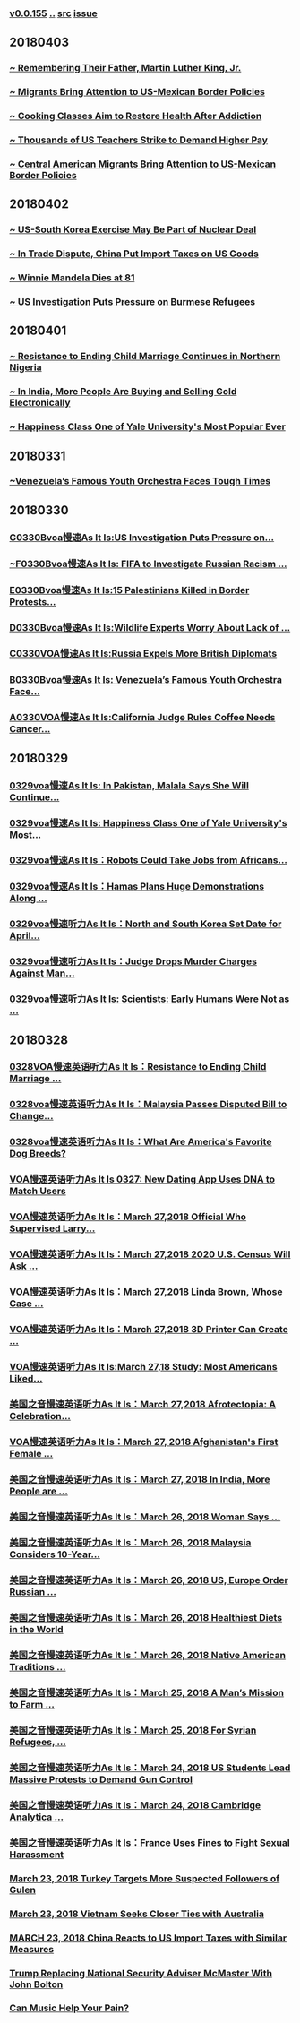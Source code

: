 ### [v0.0.155](https://github.com/littleflute/english/edit/master/voa/AS%20IT%20IS/readme.md) [..](..) [src](https://learningenglish.voanews.com/z/3521) [issue](https://github.com/littleflute/english/issues/46)

## 20180403
### [~ Remembering Their Father, Martin Luther King, Jr.](https://mp.weixin.qq.com/s?__biz=MzIxMTUzOTUzOA==&mid=2247485649&idx=3&sn=a21906e2d61533e38ef91febafd39e3e&chksm=97528beca02502fa3f8476e352808e09ad77b2ba882ab09ee858d3e23b29ca350520f0b9eccb#rd)
### [~ Migrants Bring Attention to US-Mexican Border Policies](https://mp.weixin.qq.com/s?__biz=MzIxMTUzOTUzOA==&mid=2247485649&idx=1&sn=9eabee67d192c5f28c9dd56c494c7444&chksm=97528beca02502faff6cd69a7c2fdd2997517ac2e94d0c46d217e8888c01bdbfb568c2778aab#rd)
### [~ Cooking Classes Aim to Restore Health After Addiction](https://mp.weixin.qq.com/s?__biz=MzIxMTUzOTUzOA==&mid=2247485607&idx=5&sn=6c9b5430d187928caf33a91cf1de9e13&chksm=97528b9aa025028c2aa23a68798a19524ad357e3a02b217f8c5e7812a7e07a1fa86568a92703#rd)
### [~ Thousands of US Teachers Strike to Demand Higher Pay](https://mp.weixin.qq.com/s?__biz=MzIxMTUzOTUzOA==&mid=2247485607&idx=6&sn=3faa812a86365bbcd7b9de18cd391d03&chksm=97528b9aa025028c41ea01b9538096225914ef1afb3712a567303cdeb3983e5b231f62ebdba4#rd)
### [~ Central American Migrants Bring Attention to US-Mexican Border Policies](https://mp.weixin.qq.com/s?__biz=MzIxMTUzOTUzOA==&mid=2247485607&idx=7&sn=c3c121396d96e2a4ceae626f87d8acf7&chksm=97528b9aa025028ca892febf031e636f5f4ae17f5eaccd60e47b2a164455859320931f72d7b4#rd)

## 20180402
### [~ US-South Korea Exercise May Be Part of Nuclear Deal](https://mp.weixin.qq.com/s?__biz=MzIxMTUzOTUzOA==&mid=2247485607&idx=1&sn=4a02513b32b72808cbb05d684b631ba1&chksm=97528b9aa025028cfbe98a7b2654b6cf262c4863032458d3ae45319459a932ee0587ef8858f8#rd)
### [~ In Trade Dispute, China Put Import Taxes on US Goods](https://mp.weixin.qq.com/s?__biz=MzIxMTUzOTUzOA==&mid=2247485576&idx=8&sn=99109acfca0b9c9afa43406245fc954c&chksm=97528bb5a02502a3dd557640ce29bdd1bb6cf8bc5db4529f071539e65c0fea896e0109303f64#rd)
### [~ Winnie Mandela Dies at 81](https://mp.weixin.qq.com/s?__biz=MzIxMTUzOTUzOA==&mid=2247485576&idx=7&sn=ec59cb6ea755864d0687858711a394c6&chksm=97528bb5a02502a3be0183b5c61dbb65704345e8725b3f29625a99c85b0846a60fa8309e6260#rd)
### [~ US Investigation Puts Pressure on Burmese Refugees](https://mp.weixin.qq.com/s?__biz=MzIxMTUzOTUzOA==&mid=2247485576&idx=2&sn=ca4853c263163a86ab4b6fdee0640782&chksm=97528bb5a02502a3b88f95c1f5a2a3aab2599268a1dec9ae4ac18559159dff812c9c6725275d#rd)

## 20180401
### [~ Resistance to Ending Child Marriage Continues in Northern Nigeria](https://mp.weixin.qq.com/s?__biz=MzIxMTUzOTUzOA==&mid=2247485576&idx=5&sn=99b144a16d121a8c061b6faeae3f9ef6&chksm=97528bb5a02502a355eb8d935773395be3b5bb34e8e37f1b0778feed7ff7a10dc052b9da99b9#rd)
### [~ In India, More People Are Buying and Selling Gold Electronically](https://mp.weixin.qq.com/s?__biz=MzIxMTUzOTUzOA==&mid=2247485576&idx=4&sn=585f41d8b52d093eb5fcf70242b1c740&chksm=97528bb5a02502a343d78b6479b7a9a83a5d4789c2457d4872390213dacfe4e5a6415186e045#rd)
### [~ Happiness Class One of Yale University's Most Popular Ever](https://mp.weixin.qq.com/s?__biz=MzIxMTUzOTUzOA==&mid=2247485576&idx=3&sn=5f7c8e2f597e4ee2305e6aaf8cb0d7fa&chksm=97528bb5a02502a35fe23cec2b136bf68f48c6f96df3ab5cc58a8c1aba779391e0510c5b8599#rd)

## 20180331
### [~Venezuela’s Famous Youth Orchestra Faces Tough Times](https://mp.weixin.qq.com/s?__biz=MzIxMTUzOTUzOA==&mid=2247485532&idx=4&sn=eb7c1c70126826d456083cba4babff5f&chksm=97528b61a0250277c0aac923ad76fbdcddd6283127106065641547b0c84bbba1eb264249af23##)
## 20180330
### [G0330Bvoa慢速As It Is:US Investigation Puts Pressure on...](https://mp.weixin.qq.com/s?__biz=MzIxMTUzOTUzOA==&mid=100001152&idx=2&sn=f29c67f360d6ae5b1c26777d155231f4&chksm=175286bd20250fab67760cbdd8be8522ca1f16cd8fd38d3520d2b7de814b436682ba614f29b6&mpshare=1&scene=24&srcid=0401xWQs5QpVhisWaPeXHvay##)
### [~F0330Bvoa慢速As It Is: FIFA to Investigate Russian Racism ...](https://mp.weixin.qq.com/s?__biz=MzIxMTUzOTUzOA==&mid=2247485500&idx=1&sn=37d27865ed9eb53440445137d6ee3e67&chksm=97528b01a0250217aeb3bbfd480ff712a6e14a4df99b21e23a07459854e10f4738bee78e2c33#rd)
### [E0330Bvoa慢速As It Is:15 Palestinians Killed in Border Protests...](https://mp.weixin.qq.com/s?__biz=MzIxMTUzOTUzOA==&mid=100000016&idx=8&sn=d8ac336d7c380be85ed9d5820d1fdfea&chksm=1752822d20250b3b5e662e1427807877ac639a1d5fa56210e0ebf0abe8686e9bf5fb50509eb5&mpshare=1&scene=24&srcid=0401xbVTXRbiszS22cbgFiDX#rd)
### [D0330Bvoa慢速As It Is:Wildlife Experts Worry About Lack of ...](https://mp.weixin.qq.com/s?__biz=MzIxMTUzOTUzOA==&mid=100000016&idx=7&sn=f0f44680e1dd4494290d00a78637b8fa&chksm=1752822d20250b3b1a14afa78ad9baa1815837850f5c4d43b5e2b620bc7680934a8e7b22410c&mpshare=1&scene=24&srcid=0401q7NhKTAWyuVmTSEsWFwH#rd)
### [C0330VOA慢速As It Is:Russia Expels More British Diplomats](https://mp.weixin.qq.com/s?__biz=MzIxMTUzOTUzOA==&mid=100000016&idx=6&sn=a97584464f998c52b4f7a67bedeb2840&chksm=1752822d20250b3b47991eaae2bea3abde1d183031e231aab64c60ddfb505a999c7d61bc9cac&mpshare=1&scene=24&srcid=0401J5EDyCeb6p060Cxmltfk#rd)
### [B0330Bvoa慢速As It Is: Venezuela’s Famous Youth Orchestra Face...](https://mp.weixin.qq.com/s?__biz=MzIxMTUzOTUzOA==&mid=100000016&idx=5&sn=d43ef569ae35a3dec7ddd8e9a710317f&chksm=1752822d20250b3b7ea0ef5ae9e8ab4a1ae06b9d6e3f0487f6378805ced276a1c3a28d2aa08b&mpshare=1&scene=24&srcid=0401h1DQKIUgwZpDmKBMQdsN#rd)
### [A0330VOA慢速As It Is:California Judge Rules Coffee Needs Cancer...](https://mp.weixin.qq.com/s?__biz=MzIxMTUzOTUzOA==&mid=2247485446&idx=6&sn=0f3b508a28245427441cd372e3acbf19&chksm=97528b3ba025022d0caacba045041090d2895f702430b7049d078383be53d8a9b670b517b31a#rd)
## 20180329
### [0329voa慢速As It Is: In Pakistan, Malala Says She Will Continue...](https://mp.weixin.qq.com/s?__biz=MzIxMTUzOTUzOA==&mid=100000016&idx=3&sn=d4e2a6d2a38296be752e199551b5bd60&chksm=1752822d20250b3b89b88d5330557c31042df4a7f329c11649aac15d5129bdf4c0dc891e734d&mpshare=1&scene=24&srcid=0330HBjPAIdeqMLLDF7zc1Dn#rd)
### [0329voa慢速As It Is: Happiness Class One of Yale University's Most...](https://mp.weixin.qq.com/s?__biz=MzIxMTUzOTUzOA==&mid=100000016&idx=2&sn=9faebf6e1263db33f281393d6e8e54ea&chksm=1752822d20250b3b2f893c0d150f3073a2fc3089fd1971a41bdb6b12b635f95b04977dcf929a&mpshare=1&scene=24&srcid=0330kLT66PmmWil7bruftpb1#rd)
### [0329voa慢速As It Is：Robots Could Take Jobs from Africans...](https://mp.weixin.qq.com/s?__biz=MzIxMTUzOTUzOA==&mid=100000016&idx=1&sn=c40879f80a4418463df478e271de5031&chksm=1752822d20250b3bb7da679207cbf8999b54a8ce122e009d6245e6f1d86773842e0cd959e5c4&mpshare=1&scene=24&srcid=0330XPN70qbcitHhYNVDA7jG#rd)
### [0329voa慢速As It Is：Hamas Plans Huge Demonstrations Along ...](https://mp.weixin.qq.com/s?__biz=MzIxMTUzOTUzOA==&mid=100000013&idx=8&sn=64491271212105201fbe1cb90fcfe6eb&chksm=1752823020250b26a140b6ecbc3e21756746777a3be74d9ea2866b2358524b23a4d55d2569d3&mpshare=1&scene=24&srcid=0330poqJF4mYersqusXpGyxZ#rd)
### [0329voa慢速听力As It Is：North and South Korea Set Date for April...](https://mp.weixin.qq.com/s?__biz=MzIxMTUzOTUzOA==&mid=100000013&idx=7&sn=195246113827f79daee9ada90b3272a0&chksm=1752823020250b264d67a396ad7e95381cd4f2e4f6ae3b6756273b27ea9f298489f3af351fb2&mpshare=1&scene=24&srcid=0330Gk6dxwbFIPht7zicOm02#rd)
### [0329voa慢速听力As It Is：Judge Drops Murder Charges Against Man...](https://mp.weixin.qq.com/s?__biz=MzIxMTUzOTUzOA==&mid=100000013&idx=6&sn=dd4cf70e7d47699273eca2de28db1f8e&chksm=1752823020250b26ad2180616ae5f58c5714f562233109b1ca085ae8ce0d886049ee0c177b2c&mpshare=1&scene=24&srcid=03300i6VHqk4hgYM5kqD01UN#rd)
### [0329voa慢速听力As It Is: Scientists: Early Humans Were Not as ...](https://mp.weixin.qq.com/s?__biz=MzIxMTUzOTUzOA==&mid=100000013&idx=5&sn=417bc954eb96734c5c0442056e458388&chksm=1752823020250b26bce6892fecc3712280ad8bef9c4065309fcac39326e958d6d6999f6b995f&mpshare=1&scene=24&srcid=0330wQsWcXe7PywLTk2wPW7y#rd)


## 20180328
### [0328VOA慢速英语听力As It Is：Resistance to Ending Child Marriage ...](https://mp.weixin.qq.com/s?__biz=MzIxMTUzOTUzOA==&mid=100000013&idx=4&sn=20913f416283fa9fb30dcd4defee490d&chksm=1752823020250b26ee85ae648e344db6c447c858328ee3b8815709046209461f8379f6d7a3fb&mpshare=1&scene=24&srcid=0329wA5AblbyjSyzvfJ9YYaq#rd)
### [0328voa慢速英语听力As It Is：Malaysia Passes Disputed Bill to Change...](https://mp.weixin.qq.com/s?__biz=MzIxMTUzOTUzOA==&mid=100000013&idx=3&sn=f076c683746591c546fb7c6a5cf79988&chksm=1752823020250b26d77a630c0ee64534d4442119a425a6123a43e8d7a22213cca1205677ea1c&mpshare=1&scene=24&srcid=0329foL8TZNsh5ulLYpSU8bS##)
### [0328voa慢速英语听力As It Is：What Are America's Favorite Dog Breeds?](https://mp.weixin.qq.com/s?__biz=MzIxMTUzOTUzOA==&mid=100000013&idx=2&sn=6dedf526cc75eebdb37b01102008c0d9&chksm=1752823020250b2605784f6b63104fd43d81b1908dcd77ed5e13f964e6ed057fcaebdb1f2b6c&mpshare=1&scene=24&srcid=0329DOOzZDxthQ6vEXvC4zcl#rd)
### [VOA慢速英语听力As It Is 0327: New Dating App Uses DNA to Match Users](https://mp.weixin.qq.com/s?__biz=MzIxMTUzOTUzOA==&mid=100000927&idx=8&sn=2231dc0d46981f7353f3d71ca269aa2a&chksm=175287a220250eb45b1909dbce0b3ff8fcde5468d68130f57c98cc188698b386c88c73064131&mpshare=1&scene=24&srcid=0329Ceo61QiOW3amKi65Vat4#rd)
### [VOA慢速英语听力As It Is：March 27,2018 Official Who Supervised Larry...](https://mp.weixin.qq.com/s?__biz=MzIxMTUzOTUzOA==&mid=100000927&idx=7&sn=c1a948553cb1705b3bfd46829b15cc6c&chksm=175287a220250eb4c110253c6459de4c2a58badf8a12fdc1f8aa52b0920a6132ef6412197146&mpshare=1&scene=24&srcid=0328zFmu5IieiGYrQinaOcFQ#rd)

### [VOA慢速英语听力As It Is：March 27,2018 2020 U.S. Census Will Ask ...](https://mp.weixin.qq.com/s?__biz=MzIxMTUzOTUzOA==&mid=100000927&idx=6&sn=448e5b4681403e351e0d0e91e5b1c7ca&chksm=175287a220250eb4d5c811a19b9bd758c0a0775dd8cbdc65fb09b93f3b2e2c3c43f29777ba6f&mpshare=1&scene=24&srcid=0328026hpEoxH4L57xI6SFQB#rd)

### [VOA慢速英语听力As It Is：March 27,2018 Linda Brown, Whose Case ...](https://mp.weixin.qq.com/s?__biz=MzIxMTUzOTUzOA==&mid=100000927&idx=5&sn=8a93d0f8b96c62a487c0d01067d954e7&chksm=175287a220250eb4b4356bd53c449bd0604f92cb3ade33b95ca9653a335e782336a7d1e462a2&mpshare=1&scene=24&srcid=0328PcHjGZbfLVjr5wrRIBp1#rd)
### [VOA慢速英语听力As It Is：March 27,2018 3D Printer Can Create ...](https://mp.weixin.qq.com/s?__biz=MzIxMTUzOTUzOA==&mid=100000927&idx=4&sn=17bd312817ef5f410680717cfcd6eaa4&chksm=175287a220250eb47e183315457d696f2e841fa75902ae25194c26f87614e485072769140066&mpshare=1&scene=24&srcid=0328RusONcu7WYKYpJ6sR5yx#rd)

### [VOA慢速英语听力As It Is:March 27,18 Study: Most Americans Liked...](https://mp.weixin.qq.com/s?__biz=MzIxMTUzOTUzOA==&mid=100000927&idx=3&sn=b7c3b1c38fdff8670a0304525d94a80e&chksm=175287a220250eb4aeaf61918cd2a7706547cabbffbe08e10959ae08e3d3f1ceba7cbce340ff&mpshare=1&scene=24&srcid=0328AUeV0Rl3UWrhaBrK2fwB#rd)
### [美国之音慢速英语听力As It Is：March 27,2018 Afrotectopia: A Celebration...](https://mp.weixin.qq.com/s?__biz=MzIxMTUzOTUzOA==&mid=100000927&idx=2&sn=f6bae8aca2013a6eb211b61aae791eea&chksm=175287a220250eb4a5290b4f37871dad0a31edd59b0a687790b9edf1c235084640852c627208&mpshare=1&scene=24&srcid=0328U54cJiOePG4gaWbHOyVZ#rd)

### [VOA慢速英语听力As It Is：March 27, 2018 Afghanistan's First Female ...](https://mp.weixin.qq.com/s?__biz=MzIxMTUzOTUzOA==&mid=100000927&idx=1&sn=f9cfc124c96d581157a7b29ed1baafce&chksm=175287a220250eb41d40b963096d9c79f559ebab7dfa8d74f2ed21f6519e092c8ab2e4a0513e&mpshare=1&scene=24&srcid=0328uiI726Jdf8Zha93DPxo9#rd)
### [美国之音慢速英语听力As It Is：March 27, 2018 In India, More People are ...](https://mp.weixin.qq.com/s?__biz=MzIxMTUzOTUzOA==&mid=100001267&idx=8&sn=0013060257ba2a82e3b784e3c077229e&chksm=175286ce20250fd8a98592bb267767ffc1a3746f65a31566a708df8259c11dfb73e3530ada10&mpshare=1&scene=24&srcid=0328ub4wZ8h6gufR39nHmKa8#rd)
### [美国之音慢速英语听力As It Is：March 26, 2018 Woman Says ...](https://mp.weixin.qq.com/s?__biz=MzIxMTUzOTUzOA==&mid=100001267&idx=7&sn=3f5c4100ea78b7ecda2d38108252c753&chksm=175286ce20250fd89d520459b88bad7e5393105b706115d83fec43ea22deda4dcbf237e46a45&mpshare=1&scene=24&srcid=0327BisqKNALJF5WcVdea1fb#rd)
### [美国之音慢速英语听力As It Is：March 26, 2018 Malaysia Considers 10-Year...](https://mp.weixin.qq.com/s?__biz=MzIxMTUzOTUzOA==&mid=100001267&idx=6&sn=2c191e08509bbe886e5eeb9694f3d0c0&chksm=175286ce20250fd8934a79826204bd76dd1cdfd1800bfa65992cd4e28feccc5b40c8ad8d01ff&mpshare=1&scene=24&srcid=03278ht8Ul772jQHGhLg3Qnx#rd)
### [美国之音慢速英语听力As It Is：March 26, 2018 US, Europe Order Russian ...](https://mp.weixin.qq.com/s?__biz=MzIxMTUzOTUzOA==&mid=100001267&idx=5&sn=c861d86826a75badab8f50ed50ca5835&chksm=175286ce20250fd80d3760320b4791e67dc3842094c799af13158d92a17be043e3865b2910b5&mpshare=1&scene=24&srcid=0327a0MoT7tnwTiMR9CGDRcE#rd)
### [美国之音慢速英语听力As It Is：March 26, 2018 Healthiest Diets in the World](https://mp.weixin.qq.com/s?__biz=MzIxMTUzOTUzOA==&mid=100001267&idx=4&sn=e03a42512fb1333b402c789a0fbb4eb7&chksm=175286ce20250fd897eaa004643e8d141c548a9b3c7bae6cf55c9984eb43d26e86a121025a04&mpshare=1&scene=24&srcid=0327sWSt0DTmHoD1ba5nZr47#rd)
### [美国之音慢速英语听力As It Is：March 26, 2018 Native American Traditions ...](https://mp.weixin.qq.com/s?__biz=MzIxMTUzOTUzOA==&mid=100001267&idx=3&sn=96e3bd7ad7f3011767c8d654d2a555cb&chksm=175286ce20250fd871f279605e73c87a7c539b28a781795a6b4592b9db57ee3b9fe70bfee0f3&mpshare=1&scene=24&srcid=03276MOPKoZtWxRADlIUFkkb#rd)
### [美国之音慢速英语听力As It Is：March 25, 2018 A Man’s Mission to Farm ...](https://mp.weixin.qq.com/s?__biz=MzIxMTUzOTUzOA==&mid=100001267&idx=2&sn=07b1c7dc33f7a5cfb8db2b996ba17ea2&chksm=175286ce20250fd8124e16893cc5d7453e2bfd77ce48a0b0d5a48314b9ab6acbf3f66bc18c05&mpshare=1&scene=24&srcid=0326KKRuAQusxVWV3VN9cS5c#rd)
### [美国之音慢速英语听力As It Is：March 25, 2018 For Syrian Refugees, ...](https://mp.weixin.qq.com/s?__biz=MzIxMTUzOTUzOA==&mid=100001267&idx=1&sn=5fd189390e8b2c96f17a515609e82bc9&chksm=175286ce20250fd85030cbeb0b613a6cab1ff0efb6f4d201dc937d8700511985cd36db24980b&mpshare=1&scene=24&srcid=0327064QlqFMNmpR3YAsssdB#rd)
### [美国之音慢速英语听力As It Is：March 24, 2018 US Students Lead Massive Protests to Demand Gun Control](https://mp.weixin.qq.com/s?__biz=MzIxMTUzOTUzOA==&mid=100001153&idx=8&sn=234b8683ed830597eeb4c4921256bf9f&chksm=175286bc20250faa3807ad1cc04f5ab81d8963c58a62c66b5e5eaf8fca0da1c3c82b9f849cbe&mpshare=1&scene=24&srcid=0325DkduW5wXnSO2zcvf7w16#rd)
### [美国之音慢速英语听力As It Is：March 24, 2018 Cambridge Analytica ...](https://mp.weixin.qq.com/s?__biz=MzIxMTUzOTUzOA==&mid=100001153&idx=7&sn=4a3512243094564fd410634c1627b853&chksm=175286bc20250faa4feda0c27cf8d23c4183dd17ecfe35fe96e433540c8344f6c72dcc2e7ddc&mpshare=1&scene=24&srcid=032562RQpqJH8y9Lj40VkrHb#rd)
### [美国之音慢速英语听力As It Is：France Uses Fines to Fight Sexual Harassment](https://mp.weixin.qq.com/s?__biz=MzIxMTUzOTUzOA==&mid=100001153&idx=6&sn=e8ecc9ff6eb301a686545038e377b184&chksm=175286bc20250faaafa9da2f5d067df1404848c6db197e52ae26485f09c26cf3d0c94c5b39c2&mpshare=1&scene=24&srcid=0325Gu3WIrbSFdxu8pMGi7ds#rd)
### [March 23, 2018 Turkey Targets More Suspected Followers of Gulen](https://mp.weixin.qq.com/s?__biz=MzIxMTUzOTUzOA==&mid=100001153&idx=5&sn=28778d478e9cc1c570ae64c208515ac6&chksm=175286bc20250faaa96ff7df3ce57ac6ed4dce9b80bb3b5d7e57589532f4d82fcebed16266be&mpshare=1&scene=24&srcid=0325Dpx2hyXHtOUFUhtcmMrT#rd)
### [March 23, 2018 Vietnam Seeks Closer Ties with Australia](https://mp.weixin.qq.com/s?__biz=MzIxMTUzOTUzOA==&mid=100001153&idx=4&sn=bd3e7210870a785e81cf284694372a36&chksm=175286bc20250faa61152d8d3bdbe8100a0e01b1e771085aef5c5b9c673063cce9e47bd34dc1&mpshare=1&scene=24&srcid=0325iI5C83awMk5RGJLJMdvv#rd)
### [MARCH 23, 2018 China Reacts to US Import Taxes with Similar Measures](https://mp.weixin.qq.com/s?__biz=MzIxMTUzOTUzOA==&mid=100001153&idx=3&sn=998aefc75e35b2c66c5d89cd691b95ad&chksm=175286bc20250faa93adeb81f5236142872543d7ad98def619a98ad3fc0a8db01350a05a0bb1&mpshare=1&scene=24&srcid=0325BhnCz9r2Lhv5LorAny2W#rd)
### [Trump Replacing National Security Adviser McMaster With John Bolton](https://mp.weixin.qq.com/s/OjzRRcCyQ3YAIYLkwtCjww)
### [Can Music Help Your Pain?](https://mp.weixin.qq.com/s/js_9gct0p46v3rpjEDOwYg)
